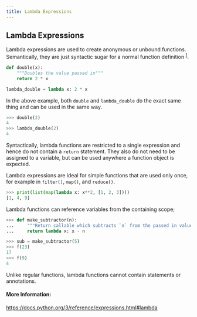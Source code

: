 ```yaml
---
title: Lambda Expressions
---
```

## Lambda Expressions

Lambda expressions are used to create anonymous or unbound functions.
Semantically, they are just syntactic sugar for a normal function definition
<sup>[1](https://docs.python.org/3/tutorial/controlflow.html#lambda-forms)</sup>.

```python
def double(x):
    """Doubles the value passed in"""
    return 2 * x

lambda_double = lambda x: 2 * x
```

In the above example, both `double` and `lambda_double` do the exact same thing
and can be used in the same way.

```python
>>> double(2)
4
>>> lambda_double(2)
4
```

Syntactically, lambda functions are restricted to a single expression and hence
do not contain a `return` statement. They also do not need to be assigned to a
variable, but can be used anywhere a function object is expected.

Lambda expressions are ideal for simple functions that are used only once, for
example in `filter()`, `map()`, and `reduce()`.

```python
>>> print(list(map(lambda x: x**2, [1, 2, 3])))
[1, 4, 9]
```
Lambda functions can reference variables from the containing scope;

```python
>>> def make_subtractor(n):
...     """Return callable which subtracts `n` from the passed in value"""
...     return lambda x: x - n

>>> sub = make_subtractor(5)
>>> f(23)
17
>>> f(9)
4
```
Unlike regular functions, lambda functions cannot contain statements or annotations.

#### More Information:
https://docs.python.org/3/reference/expressions.html#lambda
